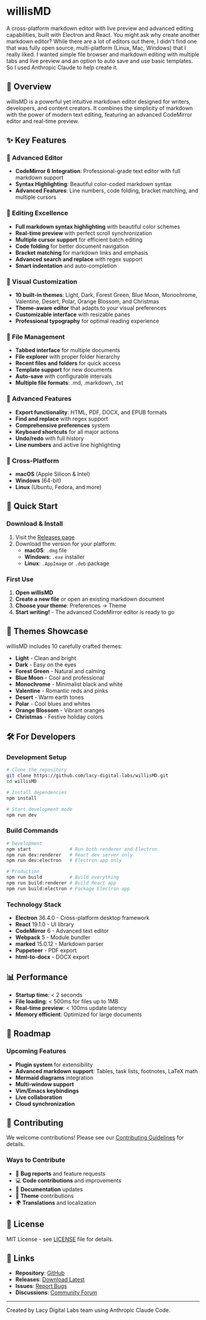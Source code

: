 # willisMD

A cross-platform markdown editor with live preview and advanced editing capabilities, built with Electron and React.  You might ask why create another markdown editor?  While there are a lot of editors out there, I didn't find one that was fully open source, multi-platform (Linux, Mac, Windows) that I really liked.  I wanted simple file browser and markdown editing with multiple tabs and live preview and an option to auto save and use basic templates.  So I used Anthropic Claude to help create it.

## 🌟 Overview

willisMD is a powerful yet intuitive markdown editor designed for writers, developers, and content creators. It combines the simplicity of markdown with the power of modern text editing, featuring an advanced CodeMirror editor and real-time preview.

## ✨ Key Features

### 🎯 Advanced Editor
- **CodeMirror 6 Integration**: Professional-grade text editor with full markdown support
- **Syntax Highlighting**: Beautiful color-coded markdown syntax
- **Advanced Features**: Line numbers, code folding, bracket matching, and multiple cursors

### 📝 Editing Excellence
- **Full markdown syntax highlighting** with beautiful color schemes
- **Real-time preview** with perfect scroll synchronization
- **Multiple cursor support** for efficient batch editing
- **Code folding** for better document navigation
- **Bracket matching** for markdown links and emphasis
- **Advanced search and replace** with regex support
- **Smart indentation** and auto-completion

### 🎨 Visual Customization
- **10 built-in themes**: Light, Dark, Forest Green, Blue Moon, Monochrome, Valentine, Desert, Polar, Orange Blossom, and Christmas
- **Theme-aware editor** that adapts to your visual preferences
- **Customizable interface** with resizable panes
- **Professional typography** for optimal reading experience

### 📁 File Management
- **Tabbed interface** for multiple documents
- **File explorer** with proper folder hierarchy
- **Recent files and folders** for quick access
- **Template support** for new documents
- **Auto-save** with configurable intervals
- **Multiple file formats**: .md, .markdown, .txt

### 🔧 Advanced Features
- **Export functionality**: HTML, PDF, DOCX, and EPUB formats
- **Find and replace** with regex support
- **Comprehensive preferences** system
- **Keyboard shortcuts** for all major actions
- **Undo/redo** with full history
- **Line numbers** and active line highlighting

### 📱 Cross-Platform
- **macOS** (Apple Silicon & Intel)
- **Windows** (64-bit)
- **Linux** (Ubuntu, Fedora, and more)

## 🚀 Quick Start

### Download & Install
1. Visit the [Releases page](https://github.com/lacy-digital-labs/willisMD/releases)
2. Download the version for your platform:
   - **macOS**: `.dmg` file
   - **Windows**: `.exe` installer  
   - **Linux**: `.AppImage` or `.deb` package

### First Use
1. **Open willisMD**
2. **Create a new file** or open an existing markdown document
3. **Choose your theme**: Preferences → Theme
4. **Start writing!** - The advanced CodeMirror editor is ready to go

## 🎨 Themes Showcase

willisMD includes 10 carefully crafted themes:
- **Light** - Clean and bright
- **Dark** - Easy on the eyes
- **Forest Green** - Natural and calming
- **Blue Moon** - Cool and professional
- **Monochrome** - Minimalist black and white
- **Valentine** - Romantic reds and pinks
- **Desert** - Warm earth tones
- **Polar** - Cool blues and whites
- **Orange Blossom** - Vibrant oranges
- **Christmas** - Festive holiday colors

## 🛠 For Developers

### Development Setup
```bash
# Clone the repository
git clone https://github.com/lacy-digital-labs/willisMD.git
cd willisMD

# Install dependencies
npm install

# Start development mode
npm run dev
```

### Build Commands
```bash
# Development
npm start              # Run both renderer and Electron
npm run dev:renderer   # React dev server only
npm run dev:electron   # Electron app only

# Production
npm run build          # Build everything
npm run build:renderer # Build React app
npm run build:electron # Package Electron app
```

### Technology Stack
- **Electron** 36.4.0 - Cross-platform desktop framework
- **React** 19.1.0 - UI library
- **CodeMirror** 6 - Advanced text editor
- **Webpack** 5 - Module bundler
- **marked** 15.0.12 - Markdown parser
- **Puppeteer** - PDF export
- **html-to-docx** - DOCX export

## 📊 Performance

- **Startup time**: < 2 seconds
- **File loading**: < 500ms for files up to 1MB  
- **Real-time preview**: < 100ms update latency
- **Memory efficient**: Optimized for large documents

## 🔮 Roadmap

### Upcoming Features
- **Plugin system** for extensibility
- **Advanced markdown support**: Tables, task lists, footnotes, LaTeX math
- **Mermaid diagrams** integration
- **Multi-window support**
- **Vim/Emacs keybindings**
- **Live collaboration**
- **Cloud synchronization**

## 🤝 Contributing

We welcome contributions! Please see our [Contributing Guidelines](CONTRIBUTING.md) for details.

### Ways to Contribute
- 🐛 **Bug reports** and feature requests
- 💻 **Code contributions** and improvements
- 📝 **Documentation** updates
- 🎨 **Theme** contributions
- 🌍 **Translations** and localization

## 📄 License

MIT License - see [LICENSE](LICENSE) file for details.

## 🔗 Links

- **Repository**: [GitHub](https://github.com/lacy-digital-labs/willisMD)
- **Releases**: [Download Latest](https://github.com/lacy-digital-labs/willisMD/releases)
- **Issues**: [Report Bugs](https://github.com/lacy-digital-labs/willisMD/issues)
- **Discussions**: [Community Forum](https://github.com/lacy-digital-labs/willisMD/discussions)

---

Created by Lacy Digital Labs team using Anthropic Claude Code.

